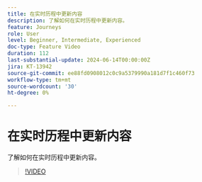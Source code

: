 ```yaml
---
title: 在实时历程中更新内容
description: 了解如何在实时历程中更新内容。
feature: Journeys
role: User
level: Beginner, Intermediate, Experienced
doc-type: Feature Video
duration: 112
last-substantial-update: 2024-06-14T00:00:00Z
jira: KT-13942
source-git-commit: ee88fd0908012c0c9a5379990a181d7f1c460f73
workflow-type: tm+mt
source-wordcount: '30'
ht-degree: 0%

---
```



# 在实时历程中更新内容

了解如何在实时历程中更新内容。

>[!VIDEO](https://video.tv.adobe.com/v/3429844/?learn=on)
